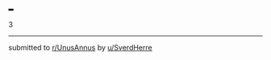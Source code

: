 ## [_](https://www.reddit.com/r/UnusAnnus/comments/jrp6d7/_/)
3

---

submitted to [r/UnusAnnus](https://www.reddit.com/r/UnusAnnus) by [u/SverdHerre](https://www.reddit.com/user/SverdHerre)
